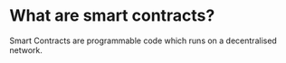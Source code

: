# What are smart contracts?

Smart Contracts are programmable code which runs on a decentralised network.